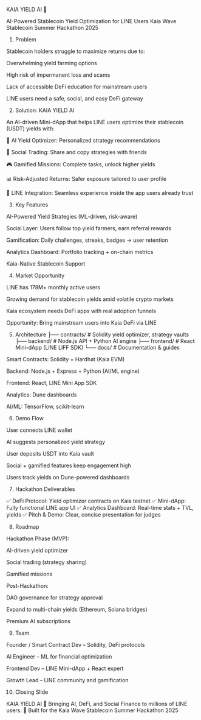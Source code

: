 KAIA YIELD AI 🤖

AI-Powered Stablecoin Yield Optimization for LINE Users
Kaia Wave Stablecoin Summer Hackathon 2025

1. Problem

Stablecoin holders struggle to maximize returns due to:

Overwhelming yield farming options

High risk of impermanent loss and scams

Lack of accessible DeFi education for mainstream users

LINE users need a safe, social, and easy DeFi gateway

2. Solution: KAIA YIELD AI

An AI-driven Mini-dApp that helps LINE users optimize their stablecoin (USDT) yields with:

🤖 AI Yield Optimizer: Personalized strategy recommendations

👥 Social Trading: Share and copy strategies with friends

🎮 Gamified Missions: Complete tasks, unlock higher yields

📊 Risk-Adjusted Returns: Safer exposure tailored to user profile

📱 LINE Integration: Seamless experience inside the app users already trust

3. Key Features

AI-Powered Yield Strategies (ML-driven, risk-aware)

Social Layer: Users follow top yield farmers, earn referral rewards

Gamification: Daily challenges, streaks, badges → user retention

Analytics Dashboard: Portfolio tracking + on-chain metrics

Kaia-Native Stablecoin Support

4. Market Opportunity

LINE has 178M+ monthly active users

Growing demand for stablecoin yields amid volatile crypto markets

Kaia ecosystem needs DeFi apps with real adoption funnels

Opportunity: Bring mainstream users into Kaia DeFi via LINE

5. Architecture
├── contracts/          # Solidity yield optimizer, strategy vaults
├── backend/            # Node.js API + Python AI engine
├── frontend/           # React Mini-dApp (LINE LIFF SDK)
└── docs/               # Documentation & guides


Smart Contracts: Solidity + Hardhat (Kaia EVM)

Backend: Node.js + Express + Python (AI/ML engine)

Frontend: React, LINE Mini App SDK

Analytics: Dune dashboards

AI/ML: TensorFlow, scikit-learn

6. Demo Flow

User connects LINE wallet

AI suggests personalized yield strategy

User deposits USDT into Kaia vault

Social + gamified features keep engagement high

Users track yields on Dune-powered dashboards

7. Hackathon Deliverables

✅ DeFi Protocol: Yield optimizer contracts on Kaia testnet
✅ Mini-dApp: Fully functional LINE app UI
✅ Analytics Dashboard: Real-time stats + TVL, yields
✅ Pitch & Demo: Clear, concise presentation for judges

8. Roadmap

Hackathon Phase (MVP):

AI-driven yield optimizer

Social trading (strategy sharing)

Gamified missions

Post-Hackathon:

DAO governance for strategy approval

Expand to multi-chain yields (Ethereum, Solana bridges)

Premium AI subscriptions

9. Team

Founder / Smart Contract Dev – Solidity, DeFi protocols

AI Engineer – ML for financial optimization

Frontend Dev – LINE Mini-dApp + React expert

Growth Lead – LINE community and gamification

10. Closing Slide

KAIA YIELD AI 🤖
Bringing AI, DeFi, and Social Finance to millions of LINE users.
🚀 Built for the Kaia Wave Stablecoin Summer Hackathon 2025
